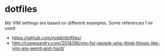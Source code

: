 dotfiles
========

My VIM settings are based on different examples. Some references I've used:
  - https://github.com/roddi/dotfiles/
  - http://csswizardry.com/2014/06/vim-for-people-who-think-things-like-vim-are-weird-and-hard/
